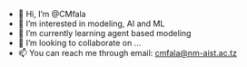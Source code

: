 - 👋 Hi, I’m @CMfala
- 👀 I’m interested in modeling, AI and ML
- 🌱 I’m currently learning agent based modeling
- 💞️ I’m looking to collaborate on ...
- 📫 You can reach me through email: cmfala@nm-aist.ac.tz 

<!---
CMfala/CMfala is a ✨ special ✨ repository because its `README.md` (this file) appears on your GitHub profile.
You can click the Preview link to take a look at your changes.
--->
